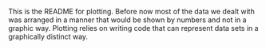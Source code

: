 This is the README for plotting. Before now most of the data we dealt with was arranged in
a manner that would be shown by numbers and not in a graphic way. Plotting relies on writing
code that can represent data sets in a graphically distinct way.
